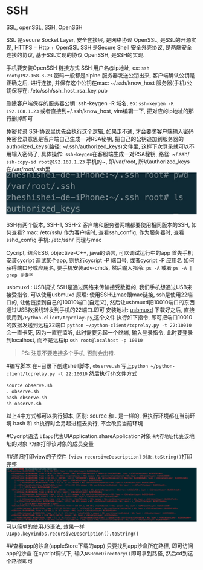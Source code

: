 # SSH
SSL, openSSL, SSH, OpenSSH

SSL 是secure Socket Layer, 安全套接层, 是网络协议
OpenSSL, 是SSL的开源实现, HTTPS = Http + OpenSSL
SSH 是Secure Shell 安全外壳协议, 是两端安全连接的协议, 基于SSL实现的协议
OpenSSH, 是SSH的实现.

手机要安装OpenSSH
链接方式 SSH 用户名@ip地址, ex: 
`ssh root@192.168.3.23`
密码一般都是alpine
服务器发送公钥出来, 客户端确认公钥是正确之后, 进行连接, 并保存这个公钥在mac: ~/.ssh/know_host
服务器(手机)公钥保存在: /etc/ssh/ssh_host_rsa_key.pub

删除客户端保存的服务器公钥: ssh-keygen -R 域名, ex: 
`ssh-keygen -R 192.168.1.23`
或者直接到~/.ssh/know_host, vim编辑一下, 把对应的ip地址的那行删掉即可

免密登录
SSH协议里优先会执行这个逻辑, 如果走不通, 才会要求客户端输入密码
免密登录意思是客户端自己生成一对RSA秘钥, 把自己的公钥追加到服务器的authorized_keys(路径: ~/.ssh/authorized_keys)文件里, 这样下次登录就可以不用输入密码了, 具体操作: 
`ssh-keygen`在客服端生成一对RSA秘钥, 路径: ~/.ssh/
`ssh-copy-id root@192.168.1.23`
手机的~, 即/var/root, 所以authorized_keys在/var/root/.ssh里
![-w271](media/16226023916006.jpg)


SSH有两个版本, SSH-1, SSH-2
客户端和服务器两端都要使用相同版本的SSH, 如何查看?
mac: /etc/ssh/
作为客户端时, 查看ssh_config, 作为服务器时, 查看sshd_config
手机: /etc/ssh/
同理与mac

Cycript, 结合ES6, objective-C++, java的语言, 可以调试运行中的app
首先手机安装cycript
调试某个app, 则执行cycript -P 端口号, 或者cycript -P 应用名
如何获得端口号或应用名, 要手机安装adv-cmds, 然后输入指令: 
`ps -A` 或者 `ps -A | grep 关键字`

usbmuxd : USB调试
SSH是通过网络来传输接受数据的, 我们手机想通过USB来接受指令, 可以使用usbmuxd
原理:
使用SSH让mac跟mac链接, ssh是使用22端口的, 让他链接到自己的10010端口(自定义), 然后让usbmuxd把10010端口的东西通过USB数据线转发到手机的22端口.即可
安装地址: [usbmuxd](https://cgit.sukimashita.com/usbmuxd.git/snapshot/usbmuxd-1.0.8.tar.gz)
下载好之后, 直接使用到`/Python-client/tcprelay.py`,这个文件
执行如下指令, 即可把端口10010的数据发送到远程22端口
`python ~/python-client/tcprelay.py -t 22:10010`
会一直卡死, 因为一直在监听, 此时需要另起一个终端, 输入登录指令, 此时要登录到localhost, 而不是远程ip
`ssh root@localhost -p 10010`
> PS: 注意不要连接多个手机, 否则会出错.
> 

#编写脚本
在~目录下创建shell脚本, `observe.sh`
写上`python ~/python-client/tcprelay.py -t 22:10010`
然后执行sh文件方式
```shell
source observe.sh
. observe.sh
bash observe.sh
sh observe.sh
```
以上4中方式都可以执行脚本, 区别:
source 和 . 是一样的, 但执行环境都在当前环境
bash 和 sh执行时会另起进程去执行, 不会改变当前环境

#Cycript语法
`UIapp`代表UIApplication.shareApplication对象
`#内存地址`代表该地址的对象
`*对象`打印该对象的成员变量

##递归打印view的子控件
`[view recursiveDescription]`
`对象.toString()`打印完整
![](media/16226205764157.jpg)
可以简单的使用JS语法, 效果一样
`UIApp.keyWindos.recursiveDescription().toString()`

##查看app的沙盒(appleStore下载的app)
只要找到app沙盒所在路径, 即可访问app的沙盒
在cycript调试下, 输入`NSHomeDirectory()`即可拿到路径, 然后cd到这个路径即可